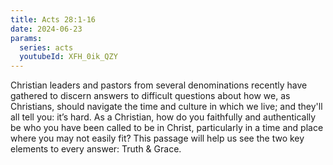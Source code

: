 ```yaml
---
title: Acts 28:1-16
date: 2024-06-23
params:
  series: acts
  youtubeId: XFH_0ik_QZY
---
```


Christian leaders and pastors from several denominations recently have gathered to discern answers to difficult questions about how we, as Christians, should navigate the time and culture in which we live; and they'll all tell you: it’s hard. As a Christian, how do you faithfully and authentically be who you have been called to be in Christ, particularly in a time and place where you may not easily fit? This passage will help us see the two key elements to every answer: Truth & Grace.
